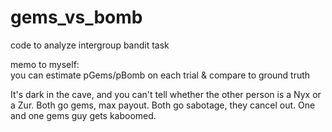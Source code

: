 # gems_vs_bomb
code to analyze intergroup bandit task 

memo to myself:  
you can estimate pGems/pBomb on each trial & compare to ground truth 

It's dark in the cave, and you can't tell whether the other person is a Nyx or a Zur. Both go gems, max payout. Both go sabotage, they cancel out. One and one gems guy gets kaboomed.
